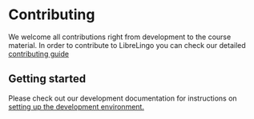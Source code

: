 # Contributing

We welcome all contributions right from development to the course material.
In order to contribute to LibreLingo you can check our detailed [contributing guide](https://github.com/yash2189/LibreLingo/blob/fixing-doc/docs/CONTRIBUTING%20GUIDE.md)

## Getting started

Please check out our development documentation for instructions on
[setting up the development environment.](https://librelingo.readthedocs.io/en/latest/#setting-up-the-development-environment)


